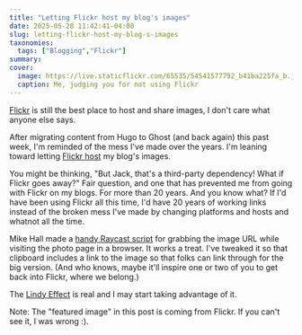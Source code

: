 ```yaml
---
title: "Letting Flickr host my blog's images"
date: 2025-05-28 11:42:41-04:00
slug: letting-flickr-host-my-blog-s-images
taxonomies:
  tags: ["Blogging","Flickr"]
summary: 
cover:
  image: https://live.staticflickr.com/65535/54541577792_b41ba225fa_b.jpg
  caption: Me, judging you for not using Flickr
---
```



[Flickr](https://flickr.com/) is still the best place to host and share images, I don't care what anyone else says.

After migrating content from Hugo to Ghost (and back again) this past week, I'm reminded of the mess I've made over the years. I'm leaning toward letting [Flickr host](https://flickr.com/photos/jbaty) my blog's images. 

You might be thinking, "But Jack, that's a third-party dependency! What if Flickr goes away?" Fair question, and one that has prevented me from going with Flickr on my blogs. For more than 20 years. And you know what? If I'd have been using Flickr all this time, I'd have 20 years of working links instead of the broken mess I've made by changing platforms and hosts and whatnot all the time.

Mike Hall made a [handy Raycast script](https://puddingtime.org/make-a-markdown-or-org-snippet-from-the-flickr-image-in-your-browser-raycast) for grabbing the image URL while visiting the photo page in a browser. It works a treat. I've tweaked it so that clipboard includes a link to the image so that folks can link through for the big version. (And who knows, maybe it'll inspire one or two of you to get back into Flickr, where we belong.)


The [Lindy Effect](https://en.wikipedia.org/wiki/Lindy_effect) is real and I may start taking advantage of it.

Note: The "featured image" in this post is coming from Flickr. If you can't see it, I was wrong :).
